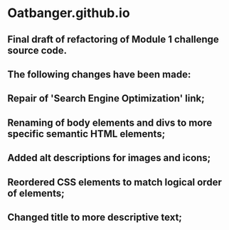 # Oatbanger.github.io

## Final draft of refactoring of Module 1 challenge source code.
## The following changes have been made:
## Repair of 'Search Engine Optimization' link;
## Renaming of body elements and divs to more specific semantic HTML elements;
## Added alt descriptions for images and icons;
## Reordered CSS elements to match logical order of elements;
## Changed title to more descriptive text;
